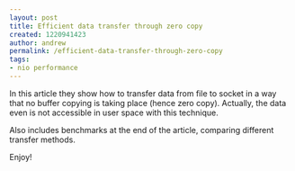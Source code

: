 ```yaml
---
layout: post
title: Efficient data transfer through zero copy
created: 1220941423
author: andrew
permalink: /efficient-data-transfer-through-zero-copy
tags:
- nio performance
---
```

<p>In this article they show how to transfer data from file to socket in a way that no buffer copying is taking place (hence zero copy). Actually, the data even is not accessible in user space with this technique.</p><p>Also includes benchmarks at the end of the article, comparing different transfer methods.</p><p>Enjoy!</p><p>&nbsp;</p>
